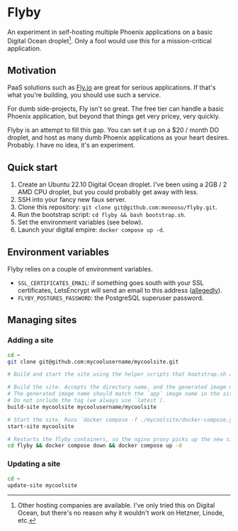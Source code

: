 # Flyby
An experiment in self-hosting multiple Phoenix applications on a basic Digital Ocean droplet[^other-providers]. Only a fool would use this for a mission-critical application.

## Motivation
PaaS solutions such as [Fly.io](https://fly.io) are great for serious applications. If that's what you're building, you should use such a service.

For dumb side-projects, Fly isn't so great. The free tier can handle a basic Phoenix application, but beyond that things get very pricey, very quickly.

Flyby is an attempt to fill this gap. You can set it up on a $20 / month DO droplet, and host as many dumb Phoenix applications as your heart desires. Probably. I have no idea, it's an experiment.

## Quick start

1. Create an Ubuntu 22.10 Digital Ocean droplet. I've been using a 2GB / 2 AMD CPU droplet, but you could probably get away with less.
2. SSH into your fancy new faux server.
3. Clone this repository: `git clone git@github.com:monooso/flyby.git`.
4. Run the bootstrap script: `cd flyby && bash bootstrap.sh`.
5. Set the environment variables (see below).
6. Launch your digital empire: `docker compose up -d`.

## Environment variables
Flyby relies on a couple of environment variables.

- `SSL_CERTIFICATES_EMAIL`: if something goes south with your SSL certificates, LetsEncrypt will send an email to this address ([allegedly](https://github.com/nginx-proxy/acme-companion#step-2---acme-companion)).
- `FLYBY_POSTGRES_PASSWORD`: the PostgreSQL superuser password.

[^other-providers]: Other hosting companies are available. I've only tried this on Digital Ocean, but there's no reason why it wouldn't work on Hetzner, Linode, etc.

## Managing sites

### Adding a site

```bash
cd ~
git clone git@github.com:mycoolusername/mycoolsite.git

# Build and start the site using the helper scripts that bootstrap.sh added to /usr/local/bin

# Build the site. Accepts the directory name, and the generated image name.
# The generated image name should match the `app` image name in the site's `docker-compose.yml`.
# Do not include the tag (we always use `latest`).
build-site mycoolsite mycoolusername/mycoolsite

# Start the site. Runs `docker compose -f ./mycoolsite/docker-compose.yml up -d`.
start-site mycoolsite

# Restarts the flyby containers, so the nginx proxy picks up the new site
cd flyby && docker compose down && docker compose up -d
```

### Updating a site

```bash
cd ~
update-site mycoolsite
```
